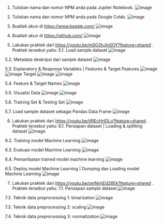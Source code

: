 1.	Tuliskan nama dan nomor NPM anda pada Jupiter Notebook.
   ![image](https://github.com/user-attachments/assets/1bda7939-b537-4d04-a3a1-e3499cfc8b7c)
   
2.	Tuliskan nama dan nomor NPM anda pada Google Colab.
   ![image](https://github.com/user-attachments/assets/5592b573-82a9-4a5e-aa5a-1ee56ff04ea3)

3.	Buatlah akun di https://www.kaggle.com/
   ![image](https://github.com/user-attachments/assets/5d712859-355d-4c64-a1c7-9c1ac90b9185)

4.	Buatlah akun di https://github.com/
   ![image](https://github.com/user-attachments/assets/0ac607ba-4e94-4d6b-9ead-601c5744015f)

5.	Lakukan praktek dari https://youtu.be/mSO2hJln0OY?feature=shared . Praktek tersebut yaitu:
   5.1.	 Load sample dataset
  	  ![image](https://github.com/user-attachments/assets/b181485c-7bd1-41aa-8943-0120048fd6a5)
  	
   5.2.	Metadata deskripsi dari sample dataset
      ![image](https://github.com/user-attachments/assets/4840c321-7772-4a98-8223-cc9814e24384)
      
   5.3.	Explanatory & Response Variables | Features & Target
  	  Features
  	  ![image](https://github.com/user-attachments/assets/f48aaeb1-7653-4f37-b0af-6ad76cd72173)
  	  ![image](https://github.com/user-attachments/assets/de7349b5-5799-4cef-86a2-6978bb0cadfd)
  	  Target
  	  ![image](https://github.com/user-attachments/assets/938fdf62-e742-4d46-b307-50c735be843c)
  	  ![image](https://github.com/user-attachments/assets/3a66276f-bd2e-411d-a9bd-8ec3bdfb677d)
 
   5.4.	Feature & Target Names
     ![image](https://github.com/user-attachments/assets/b9bf63a3-d237-427b-9d2e-0d38a95f57c5)

   5.5.	Visualisi Data
     ![image](https://github.com/user-attachments/assets/101f906c-f7a9-46fa-9782-1ed82b140a2f)
     ![image](https://github.com/user-attachments/assets/849c6fda-1eee-443b-aed5-97fddcd23584)

   5.6.	Training Set & Testing Set
     ![image](https://github.com/user-attachments/assets/dfbd80ab-7754-415b-a1b1-0c32e16caac0)

   5.7.	Load sample dataset sebagai Pandas Data Frame
     ![image](https://github.com/user-attachments/assets/709c5347-4a10-483a-8fe5-e323d2547012)

6.	Lakukan praktek dari https://youtu.be/tiREcHrtDLo?feature=shared  . Praktek tersebut yaitu:
   6.1.	Persiapan dataset | Loading & splitting dataset
  	  ![image](https://github.com/user-attachments/assets/1c9fb050-d14d-4691-a10c-b1feab36459e)
  	
   6.2.	Training model Machine Learning
  	  ![image](https://github.com/user-attachments/assets/5c4a81bf-4e25-4a64-ba04-0275f74094af)
     
   6.3.	Evaluasi model Machine Learning
  	  ![image](https://github.com/user-attachments/assets/6fb8a2c7-adc3-423f-9b10-c9cacc38955d)
   
   6.4.	Pemanfaatan trained model machine learning
      ![image](https://github.com/user-attachments/assets/73adb51a-968b-4b94-a2a0-747066e533c4)
    
   6.5.	Deploy model Machine Learning | Dumping dan Loading model Machine Learning
      ![image](https://github.com/user-attachments/assets/20120481-4612-4cf0-a608-3d49e63ab1a2)

7.	Lakukan praktek dari https://youtu.be/smNnhEd26Ek?feature=shared  . Praktek tersebut yaitu:
   7.1.	Persiapan sample dataset
  	  ![image](https://github.com/user-attachments/assets/e302410d-4d30-477c-8b66-b28be8d0627a)
  	
   7.2.	Teknik data preprocessing 1: binarization
     ![image](https://github.com/user-attachments/assets/633fd6df-0570-4add-9354-2248110f0021)
     
   7.3.	Teknik data preprocessing 2: scaling
     ![image](https://github.com/user-attachments/assets/01d15eb5-d450-48a8-951a-f6f82f8bbaa3)

   7.4.	Teknik data preprocessing 3: normalization
     ![image](https://github.com/user-attachments/assets/5011ed66-e725-48e8-8001-3a5fb9440662)
